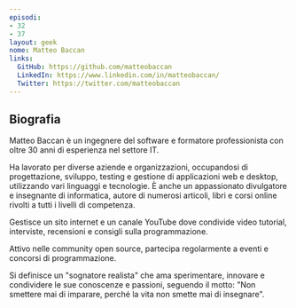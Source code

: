 ```yaml
---
episodi:
- 32
- 37
layout: geek
nome: Matteo Baccan
links:
  GitHub: https://github.com/matteobaccan
  LinkedIn: https://www.linkedin.com/in/matteobaccan/
  Twitter: https://twitter.com/matteobaccan
---
```

## Biografia

Matteo Baccan è un ingegnere del software e formatore professionista con oltre 30 anni di esperienza nel settore IT.

Ha lavorato per diverse aziende e organizzazioni, occupandosi di progettazione, sviluppo, testing e gestione di applicazioni web e desktop, utilizzando vari linguaggi e tecnologie. È anche un appassionato divulgatore e insegnante di informatica, autore di numerosi articoli, libri e corsi online rivolti a tutti i livelli di competenza.

Gestisce un sito internet e un canale YouTube dove condivide video tutorial, interviste, recensioni e consigli sulla programmazione.

Attivo nelle community open source, partecipa regolarmente a eventi e concorsi di programmazione.

Si definisce un "sognatore realista" che ama sperimentare, innovare e condividere le sue conoscenze e passioni, seguendo il motto: "Non smettere mai di imparare, perché la vita non smette mai di insegnare".
